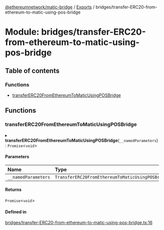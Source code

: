 [@ethereumnetwork/matic-bridge](../README.md) / [Exports](../modules.md) / bridges/transfer-ERC20-from-ethereum-to-matic-using-pos-bridge

# Module: bridges/transfer-ERC20-from-ethereum-to-matic-using-pos-bridge

## Table of contents

### Functions

- [transferERC20FromEthereumToMaticUsingPOSBridge](bridges_transfer_ERC20_from_ethereum_to_matic_using_pos_bridge.md#transfererc20fromethereumtomaticusingposbridge)

## Functions

### transferERC20FromEthereumToMaticUsingPOSBridge

▸ **transferERC20FromEthereumToMaticUsingPOSBridge**(`__namedParameters`): `Promise`<`void`\>

#### Parameters

| Name | Type |
| :------ | :------ |
| `__namedParameters` | `TransferERC20FromEthereumToMaticUsingPOSBridge` |

#### Returns

`Promise`<`void`\>

#### Defined in

[bridges/transfer-ERC20-from-ethereum-to-matic-using-pos-bridge.ts:16](https://github.com/KedziaPawel/matic-bridge/blob/916521d/src/bridges/transfer-ERC20-from-ethereum-to-matic-using-pos-bridge.ts#L16)
